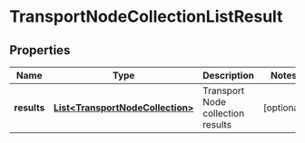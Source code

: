 # TransportNodeCollectionListResult

## Properties
Name | Type | Description | Notes
------------ | ------------- | ------------- | -------------
**results** | [**List&lt;TransportNodeCollection&gt;**](TransportNodeCollection.md) | Transport Node collection results |  [optional]
